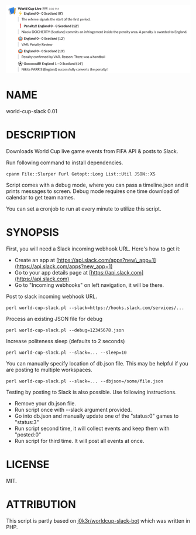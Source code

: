 ![A sample run](sample.png)

# NAME

world-cup-slack 0.01

# DESCRIPTION

Downloads World Cup live game events from FIFA API & posts to Slack.

Run following command to install dependencies.

    cpanm File::Slurper Furl Getopt::Long List::Util JSON::XS

Script comes with a debug mode, where you can pass a timeline.json and
it prints messages to screen. Debug mode requires one time download of
calendar to get team names.

You can set a cronjob to run at every minute to utilize this script.

# SYNOPSIS

First, you will need a Slack incoming webhook URL. Here's how to get it:

- Create an app at [https://api.slack.com/apps?new\_app=1](https://api.slack.com/apps?new_app=1)
- Go to your app details page at [https://api.slack.com](https://api.slack.com)
- Go to "Incoming webhooks" on left navigation, it will be there.

Post to slack incoming webhook URL.

    perl world-cup-slack.pl --slack=https://hooks.slack.com/services/...

Process an existing JSON file for debug

    perl world-cup-slack.pl --debug=12345678.json

Increase politeness sleep (defaults to 2 seconds)

    perl world-cup-slack.pl --slack=... --sleep=10

You can manually specify location of db.json file.
This may be helpful if you are posting to multiple
workspaces.

    perl world-cup-slack.pl --slack=... --dbjson=/some/file.json

Testing by posting to Slack is also possible. Use following instructions.

- Remove your db.json file.
- Run script once with --slack argument provided.
- Go into db.json and manually update one of the "status:0" games to "status:3"
- Run script second time, it will collect events and keep them with "posted:0"
- Run script for third time. It will post all events at once.

# LICENSE

MIT.

# ATTRIBUTION

This script is partly based on
[j0k3r/worldcup-slack-bot](https://github.com/j0k3r/worldcup-slack-bot)
which was written in PHP.
